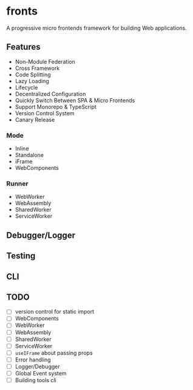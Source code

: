 # fronts

A progressive micro frontends framework for building Web applications.

## Features

- Non-Module Federation
- Cross Framework
- Code Splitting
- Lazy Loading
- Lifecycle
- Decentralized Configuration
- Quickly Switch Between SPA & Micro Frontends
- Support Monorepo & TypeScript
- Version Control System
- Canary Release

### Mode

- Inline
- Standalone
- iFrame
- WebComponents

### Runner

- WebWorker
- WebAssembly
- SharedWorker
- ServiceWorker

## Debugger/Logger

## Testing

## CLI

## TODO

- [ ] version control for static import
- [ ] WebComponents
- [ ] WebWorker
- [ ] WebAssembly
- [ ] SharedWorker
- [ ] ServiceWorker
- [ ] `useIFrame` about passing props
- [ ] Error handling
- [ ] Logger/Debugger
- [ ] Global Event system
- [ ] Building tools cli
